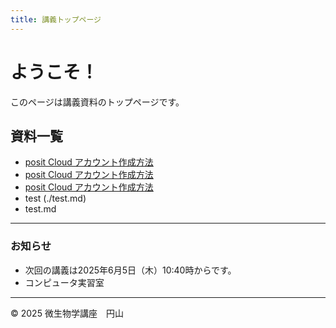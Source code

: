 ```yaml
---
title: 講義トップページ
---
```


# ようこそ！

このページは講義資料のトップページです。

## 資料一覧

- [posit Cloud アカウント作成方法](../slides/posit_Cloud_アカウント作成方法.pdf)
- [posit Cloud アカウント作成方法](slides/posit_Cloud_setup.pdf)
- [posit Cloud アカウント作成方法](../slides/posit_Cloud_setup.pdf)
- test (./test.md)
- test.md

---

### お知らせ

- 次回の講義は2025年6月5日（木）10:40時からです。
- コンピュータ実習室 

---

© 2025 微生物学講座　円山
